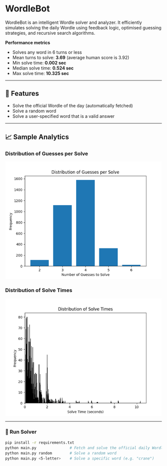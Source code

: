 # WordleBot

WordleBot is an intelligent Wordle solver and analyzer. It efficiently simulates solving the daily Wordle using feedback logic, optimised guessing strategies, and recursive search algorithms.

**Performance metrics**
- Solves any word in 6 turns or less
- Mean turns to solve:   **3.69**  (average human score is 3.92)
- Min solve time:        **0.002 sec**
- Median solve time:     **0.524 sec**
- Max solve time:        **10.325 sec**

---

## 🔧 Features

- Solve the official Wordle of the day (automatically fetched)
- Solve a random word
- Solve a user-specified word that is a valid answer

---

## 📈 Sample Analytics

### Distribution of Guesses per Solve
![Guess Distribution](no_guesses_bar_chart.png)

### Distribution of Solve Times
![Solve Time Histogram](solve_times_histogram.png)

---

### 🐍 Run Solver

```bash
pip install -r requirements.txt
python main.py               # Fetch and solve the official daily Wordle
python main.py random        # Solve a random word 
python main.py <5-letter>    # Solve a specific word (e.g. "crane")
